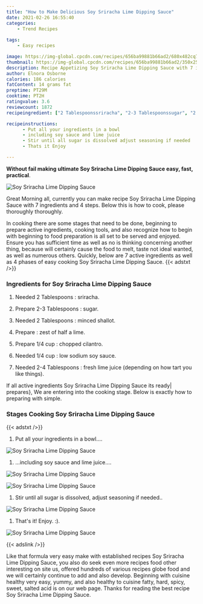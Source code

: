 ```yaml
---
title: "How to Make Delicious Soy Sriracha Lime Dipping Sauce"
date: 2021-02-26 16:55:40
categories:
    - Trend Recipes
    
tags:
    - Easy recipes

image: https://img-global.cpcdn.com/recipes/656ba99881b66ad2/680x482cq70/soy-sriracha-lime-dipping-sauce-recipe-main-photo.jpg
thumbnail: https://img-global.cpcdn.com/recipes/656ba99881b66ad2/350x250cq70/soy-sriracha-lime-dipping-sauce-recipe-main-photo.jpg
description: Recipe Appetizing Soy Sriracha Lime Dipping Sauce with 7 ingredients and 4 stages of easy cooking.
author: Elnora Osborne
calories: 186 calories
fatContent: 14 grams fat
preptime: PT29M
cooktime: PT2H
ratingvalue: 3.6
reviewcount: 1872
recipeingredient: ["2 Tablespoonssriracha", "2-3 Tablespoonssugar", "2 Tablespoonsminced shallot", "zest of half a lime", "1/4 cupchopped cilantro", "1/4 cuplow sodium soy sauce", "2-4 Tablespoonsfresh lime juice depending on how tart you like things"]

recipeinstructions: 
      - Put all your ingredients in a bowl 
      - including soy sauce and lime juice 
      - Stir until all sugar is dissolved adjust seasoning if needed 
      - Thats it Enjoy 

---
```




**Without fail making ultimate Soy Sriracha Lime Dipping Sauce easy, fast, practical**. 


![Soy Sriracha Lime Dipping Sauce](https://img-global.cpcdn.com/recipes/656ba99881b66ad2/680x482cq70/soy-sriracha-lime-dipping-sauce-recipe-main-photo.jpg "Soy Sriracha Lime Dipping Sauce")




Great Morning all, currently you can make recipe Soy Sriracha Lime Dipping Sauce with 7 ingredients and 4 steps. Below this is how to cook, please thoroughly thoroughly.

In cooking there are some stages that need to be done, beginning to prepare active ingredients, cooking tools, and also recognize how to begin with beginning to food preparation is all set to be served and enjoyed. Ensure you has sufficient time as well as no is thinking concerning another thing, because will certainly cause the food to melt, taste not ideal wanted, as well as numerous others. Quickly, below are 7 active ingredients as well as 4 phases of easy cooking Soy Sriracha Lime Dipping Sauce.
{{< adstxt />}}

### Ingredients for Soy Sriracha Lime Dipping Sauce


1. Needed 2 Tablespoons : sriracha.

1. Prepare 2-3 Tablespoons : sugar.

1. Needed 2 Tablespoons : minced shallot.

1. Prepare  : zest of half a lime.

1. Prepare 1/4 cup : chopped cilantro.

1. Needed 1/4 cup : low sodium soy sauce.

1. Needed 2-4 Tablespoons : fresh lime juice (depending on how tart you like things).



If all active ingredients Soy Sriracha Lime Dipping Sauce its ready| prepares}, We are entering into the cooking stage. Below is exactly how to preparing with simple.

### Stages Cooking Soy Sriracha Lime Dipping Sauce

{{< adstxt />}}


1. Put all your ingredients in a bowl....



![Soy Sriracha Lime Dipping Sauce](https://img-global.cpcdn.com/steps/eb929fb86de0fe97/160x128cq70/soy-sriracha-lime-dipping-sauce-recipe-step-1-photo.jpg" "Soy Sriracha Lime Dipping Sauce")



1. ...including soy sauce and lime juice....



![Soy Sriracha Lime Dipping Sauce](https://img-global.cpcdn.com/steps/8b117e0f96792a3a/160x128cq70/soy-sriracha-lime-dipping-sauce-recipe-step-2-photo.jpg" "Soy Sriracha Lime Dipping Sauce")

![Soy Sriracha Lime Dipping Sauce](https://img-global.cpcdn.com/steps/20e9aa4a5236d8e8/160x128cq70/soy-sriracha-lime-dipping-sauce-recipe-step-2-photo.jpg" "Soy Sriracha Lime Dipping Sauce")



1. Stir until all sugar is dissolved, adjust seasoning if needed..



![Soy Sriracha Lime Dipping Sauce](https://img-global.cpcdn.com/steps/3ce5d878e8d1370f/160x128cq70/soy-sriracha-lime-dipping-sauce-recipe-step-3-photo.jpg" "Soy Sriracha Lime Dipping Sauce")



1. That&#39;s it! Enjoy. :).



![Soy Sriracha Lime Dipping Sauce](https://img-global.cpcdn.com/steps/03c1ffa7f1e2f37d/160x128cq70/soy-sriracha-lime-dipping-sauce-recipe-step-4-photo.jpg" "Soy Sriracha Lime Dipping Sauce")





{{< adslink />}}

Like that formula very easy make with established recipes Soy Sriracha Lime Dipping Sauce, you also do seek even more recipes food other interesting on site us, offered hundreds of various recipes globe food and we will certainly continue to add and also develop. Beginning with cuisine healthy very easy, yummy, and also healthy to cuisine fatty, hard, spicy, sweet, salted acid is on our web page. Thanks for reading the best recipe Soy Sriracha Lime Dipping Sauce.
